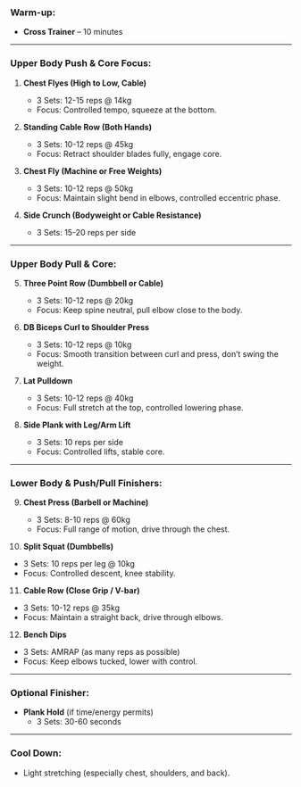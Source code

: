 ### Warm-up:
- **Cross Trainer** – 10 minutes

---

### Upper Body Push & Core Focus:

1. **Chest Flyes (High to Low, Cable)**  
   - 3 Sets: 12-15 reps @ 14kg
   - Focus: Controlled tempo, squeeze at the bottom.

2. **Standing Cable Row (Both Hands)**  
   - 3 Sets: 10-12 reps @ 45kg  
   - Focus: Retract shoulder blades fully, engage core.

3. **Chest Fly (Machine or Free Weights)**  
   - 3 Sets: 10-12 reps @ 50kg  
   - Focus: Maintain slight bend in elbows, controlled eccentric phase.

4. **Side Crunch (Bodyweight or Cable Resistance)**  
   - 3 Sets: 15-20 reps per side

---

### Upper Body Pull & Core:

5. **Three Point Row (Dumbbell or Cable)**  
   - 3 Sets: 10-12 reps @ 20kg  
   - Focus: Keep spine neutral, pull elbow close to the body.

6. **DB Biceps Curl to Shoulder Press**  
   - 3 Sets: 10-12 reps @ 10kg  
   - Focus: Smooth transition between curl and press, don’t swing the weight.

7. **Lat Pulldown**  
   - 3 Sets: 10-12 reps @ 40kg  
   - Focus: Full stretch at the top, controlled lowering phase.

8. **Side Plank with Leg/Arm Lift**  
   - 3 Sets: 10 reps per side  
   - Focus: Controlled lifts, stable core.

---

### Lower Body & Push/Pull Finishers:

9. **Chest Press (Barbell or Machine)**  
   - 3 Sets: 8-10 reps @ 60kg  
   - Focus: Full range of motion, drive through the chest.

10. **Split Squat (Dumbbells)**  
   - 3 Sets: 10 reps per leg @ 10kg  
   - Focus: Controlled descent, knee stability.

11. **Cable Row (Close Grip / V-bar)**  
   - 3 Sets: 10-12 reps @ 35kg  
   - Focus: Maintain a straight back, drive through elbows.

12. **Bench Dips**  
   - 3 Sets: AMRAP (as many reps as possible)  
   - Focus: Keep elbows tucked, lower with control.

---

### Optional Finisher:
- **Plank Hold** (if time/energy permits)  
  - 3 Sets: 30-60 seconds  

---

### Cool Down:
- Light stretching (especially chest, shoulders, and back).